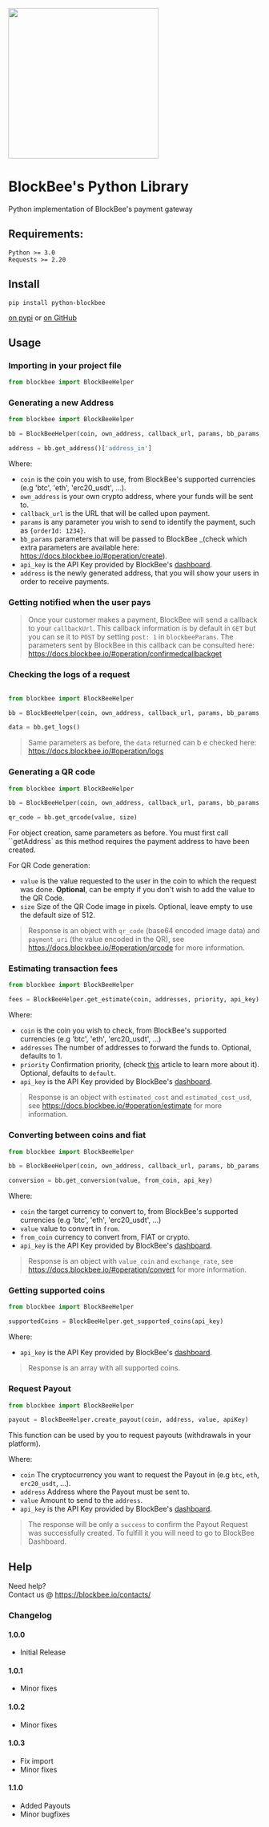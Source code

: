 [<img src="https://blockbee.io/static/assets/images/blockbee_logo_nospaces.png" width="300"/>](image.png)


# BlockBee's Python Library
Python implementation of BlockBee's payment gateway

## Requirements:

```
Python >= 3.0
Requests >= 2.20
```

## Install

```shell script
pip install python-blockbee
```

[on pypi](https://pypi.python.org/pypi/python-blockbee)
or
[on GitHub](https://github.com/blockbee-io/python-blockbee)

## Usage

### Importing in your project file

```python
from blockbee import BlockBeeHelper
```

### Generating a new Address

```python
from blockbee import BlockBeeHelper

bb = BlockBeeHelper(coin, own_address, callback_url, params, bb_params, api_key)

address = bb.get_address()['address_in']
```

Where:

* ``coin`` is the coin you wish to use, from BlockBee's supported currencies (e.g 'btc', 'eth', 'erc20_usdt', ...).
* ``own_address`` is your own crypto address, where your funds will be sent to.
* ``callback_url`` is the URL that will be called upon payment.
* ``params`` is any parameter you wish to send to identify the payment, such as `{orderId: 1234}`.
* ``bb_params`` parameters that will be passed to BlockBee _(check which extra parameters are available here: https://docs.blockbee.io/#operation/create).
* ``api_key`` is the API Key provided by BlockBee's [dashboard](https://dash.blockbee.io/).
* ``address`` is the newly generated address, that you will show your users in order to receive payments.

### Getting notified when the user pays

> Once your customer makes a payment, BlockBee will send a callback to your `callbackUrl`. This callback information is by default in ``GET`` but you can se it to ``POST`` by setting ``post: 1`` in ``blockbeeParams``. The parameters sent by BlockBee in this callback can be consulted here: https://docs.blockbee.io/#operation/confirmedcallbackget

### Checking the logs of a request

```python

from blockbee import BlockBeeHelper

bb = BlockBeeHelper(coin, own_address, callback_url, params, bb_params, api_key)

data = bb.get_logs()
```
> Same parameters as before, the ```data``` returned can b e checked here: https://docs.blockbee.io/#operation/logs

### Generating a QR code

```python
from blockbee import BlockBeeHelper

bb = BlockBeeHelper(coin, own_address, callback_url, params, bb_params, api_key)

qr_code = bb.get_qrcode(value, size)
```
For object creation, same parameters as before. You must first call ``getAddress` as this method requires the payment address to have been created.

For QR Code generation:

* ``value`` is the value requested to the user in the coin to which the request was done. **Optional**, can be empty if you don't wish to add the value to the QR Code.
* ``size`` Size of the QR Code image in pixels. Optional, leave empty to use the default size of 512.

> Response is an object with `qr_code` (base64 encoded image data) and `payment_uri` (the value encoded in the QR), see https://docs.blockbee.io/#operation/qrcode for more information.

### Estimating transaction fees

```python
from blockbee import BlockBeeHelper

fees = BlockBeeHelper.get_estimate(coin, addresses, priority, api_key)
```
Where: 
* ``coin`` is the coin you wish to check, from BlockBee's supported currencies (e.g 'btc', 'eth', 'erc20_usdt', ...)
* ``addresses`` The number of addresses to forward the funds to. Optional, defaults to 1.
* ``priority`` Confirmation priority, (check [this](https://support.blockbee.io/article/how-the-priority-parameter-works) article to learn more about it). Optional, defaults to ``default``.
* ``api_key`` is the API Key provided by BlockBee's [dashboard](https://dash.blockbee.io/).

> Response is an object with ``estimated_cost`` and ``estimated_cost_usd``, see https://docs.blockbee.io/#operation/estimate for more information.

### Converting between coins and fiat

```python
from blockbee import BlockBeeHelper

bb = BlockBeeHelper(coin, own_address, callback_url, params, bb_params, api_key)

conversion = bb.get_conversion(value, from_coin, api_key)
```
Where:
* ``coin`` the target currency to convert to, from BlockBee's supported currencies (e.g 'btc', 'eth', 'erc20_usdt', ...)
* ``value`` value to convert in `from`.
* ``from_coin`` currency to convert from, FIAT or crypto.
* ``api_key`` is the API Key provided by BlockBee's [dashboard](https://dash.blockbee.io/).

> Response is an object with ``value_coin`` and ``exchange_rate``, see https://docs.blockbee.io/#operation/convert for more information.

### Getting supported coins

```python
from blockbee import BlockBeeHelper

supportedCoins = BlockBeeHelper.get_supported_coins(api_key)
```
Where: 
* ``api_key`` is the API Key provided by BlockBee's [dashboard](https://dash.blockbee.io/).

> Response is an array with all supported coins.

### Request Payout

```python
from blockbee import BlockBeeHelper

payout = BlockBeeHelper.create_payout(coin, address, value, apiKey)
```

This function can be used by you to request payouts (withdrawals in your platform).

Where:
* ``coin`` The cryptocurrency you want to request the Payout in (e.g `btc`, `eth`, `erc20_usdt`, ...).
* ``address`` Address where the Payout must be sent to.
* ``value`` Amount to send to the ``address``.
* ``api_key`` is the API Key provided by BlockBee's [dashboard](https://dash.blockbee.io/).

> The response will be only a ``success`` to confirm the Payout Request was successfully created. To fulfill it you will need to go to BlockBee Dashboard.


## Help

Need help?  
Contact us @ https://blockbee.io/contacts/


### Changelog

#### 1.0.0
* Initial Release

#### 1.0.1
* Minor fixes

#### 1.0.2
* Minor fixes

#### 1.0.3
* Fix import
* Minor fixes

#### 1.1.0
* Added Payouts
* Minor bugfixes